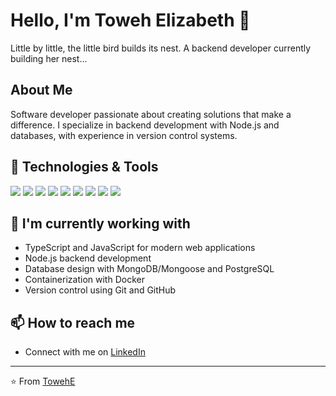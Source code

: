 # Hello, I'm Toweh Elizabeth 👋
  Little by little, the little bird builds its nest. A backend developer currently building her nest...

## About Me
Software developer passionate about creating solutions that make a difference. I specialize in backend development with Node.js and databases, with experience in version control systems.

## 🔧 Technologies & Tools
![](https://img.shields.io/badge/Code-TypeScript-informational?style=flat&logo=typescript&logoColor=white&color=2bbc8a)
![](https://img.shields.io/badge/Code-JavaScript-informational?style=flat&logo=javascript&logoColor=white&color=2bbc8a)
![](https://img.shields.io/badge/Backend-Node.js-informational?style=flat&logo=node.js&logoColor=white&color=2bbc8a)
![](https://img.shields.io/badge/Tools-Docker-informational?style=flat&logo=docker&logoColor=white&color=2bbc8a)
![](https://img.shields.io/badge/VCS-Git-informational?style=flat&logo=git&logoColor=white&color=2bbc8a)
![](https://img.shields.io/badge/VCS-GitHub-informational?style=flat&logo=github&logoColor=white&color=2bbc8a)
![](https://img.shields.io/badge/Database-SQL-informational?style=flat&logo=sql&logoColor=white&color=2bbc8a)
![](https://img.shields.io/badge/Database-MongoDB/Mongoose-informational?style=flat&logo=mongodb&logoColor=white&color=2bbc8a)
![](https://img.shields.io/badge/Database-PostgreSQL-informational?style=flat&logo=postgresql&logoColor=white&color=2bbc8a)



## 🌱 I'm currently working with
- TypeScript and JavaScript for modern web applications
- Node.js backend development
- Database design with MongoDB/Mongoose and PostgreSQL
- Containerization with Docker
- Version control using Git and GitHub

## 📫 How to reach me
- Connect with me on [LinkedIn](https://www.linkedin.com/in/elizabeth-toweh-830173232/)




---

⭐️ From [TowehE](https://github.com/TowehE)
